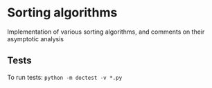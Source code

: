 # Sorting algorithms
Implementation of various sorting algorithms, and comments on their asymptotic analysis

## Tests
To run tests: `python -m doctest -v *.py`
